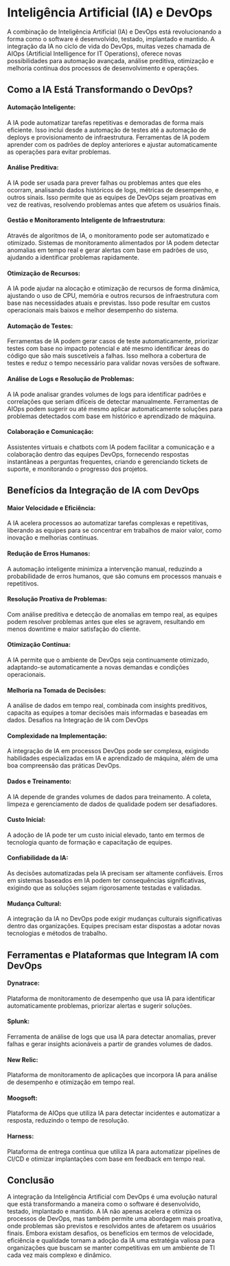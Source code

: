 # Inteligência Artificial (IA) e DevOps

A combinação de Inteligência Artificial (IA) e DevOps está revolucionando a forma como o software é desenvolvido, testado, implantado e mantido. A integração da IA no ciclo de vida do DevOps, muitas vezes chamada de AIOps (Artificial Intelligence for IT Operations), oferece novas possibilidades para automação avançada, análise preditiva, otimização e melhoria contínua dos processos de desenvolvimento e operações.

## Como a IA Está Transformando o DevOps?

#### Automação Inteligente:

A IA pode automatizar tarefas repetitivas e demoradas de forma mais eficiente. Isso inclui desde a automação de testes até a automação de deploys e provisionamento de infraestrutura. Ferramentas de IA podem aprender com os padrões de deploy anteriores e ajustar automaticamente as operações para evitar problemas.

#### Análise Preditiva:

A IA pode ser usada para prever falhas ou problemas antes que eles ocorram, analisando dados históricos de logs, métricas de desempenho, e outros sinais. Isso permite que as equipes de DevOps sejam proativas em vez de reativas, resolvendo problemas antes que afetem os usuários finais.

#### Gestão e Monitoramento Inteligente de Infraestrutura:

Através de algoritmos de IA, o monitoramento pode ser automatizado e otimizado. Sistemas de monitoramento alimentados por IA podem detectar anomalias em tempo real e gerar alertas com base em padrões de uso, ajudando a identificar problemas rapidamente.

#### Otimização de Recursos:

A IA pode ajudar na alocação e otimização de recursos de forma dinâmica, ajustando o uso de CPU, memória e outros recursos de infraestrutura com base nas necessidades atuais e previstas. Isso pode resultar em custos operacionais mais baixos e melhor desempenho do sistema.

#### Automação de Testes:

Ferramentas de IA podem gerar casos de teste automaticamente, priorizar testes com base no impacto potencial e até mesmo identificar áreas do código que são mais suscetíveis a falhas. Isso melhora a cobertura de testes e reduz o tempo necessário para validar novas versões de software.

#### Análise de Logs e Resolução de Problemas:

A IA pode analisar grandes volumes de logs para identificar padrões e correlações que seriam difíceis de detectar manualmente. Ferramentas de AIOps podem sugerir ou até mesmo aplicar automaticamente soluções para problemas detectados com base em histórico e aprendizado de máquina.

#### Colaboração e Comunicação:

Assistentes virtuais e chatbots com IA podem facilitar a comunicação e a colaboração dentro das equipes DevOps, fornecendo respostas instantâneas a perguntas frequentes, criando e gerenciando tickets de suporte, e monitorando o progresso dos projetos.

## Benefícios da Integração de IA com DevOps

#### Maior Velocidade e Eficiência:

A IA acelera processos ao automatizar tarefas complexas e repetitivas, liberando as equipes para se concentrar em trabalhos de maior valor, como inovação e melhorias contínuas.

#### Redução de Erros Humanos:

A automação inteligente minimiza a intervenção manual, reduzindo a probabilidade de erros humanos, que são comuns em processos manuais e repetitivos.

#### Resolução Proativa de Problemas:

Com análise preditiva e detecção de anomalias em tempo real, as equipes podem resolver problemas antes que eles se agravem, resultando em menos downtime e maior satisfação do cliente.

#### Otimização Contínua:

A IA permite que o ambiente de DevOps seja continuamente otimizado, adaptando-se automaticamente a novas demandas e condições operacionais.

#### Melhoria na Tomada de Decisões:

A análise de dados em tempo real, combinada com insights preditivos, capacita as equipes a tomar decisões mais informadas e baseadas em dados.
Desafios na Integração de IA com DevOps

#### Complexidade na Implementação:

A integração de IA em processos DevOps pode ser complexa, exigindo habilidades especializadas em IA e aprendizado de máquina, além de uma boa compreensão das práticas DevOps.

#### Dados e Treinamento:

A IA depende de grandes volumes de dados para treinamento. A coleta, limpeza e gerenciamento de dados de qualidade podem ser desafiadores.

#### Custo Inicial:

A adoção de IA pode ter um custo inicial elevado, tanto em termos de tecnologia quanto de formação e capacitação de equipes.

#### Confiabilidade da IA:

As decisões automatizadas pela IA precisam ser altamente confiáveis. Erros em sistemas baseados em IA podem ter consequências significativas, exigindo que as soluções sejam rigorosamente testadas e validadas.

#### Mudança Cultural:

A integração da IA no DevOps pode exigir mudanças culturais significativas dentro das organizações. Equipes precisam estar dispostas a adotar novas tecnologias e métodos de trabalho.

## Ferramentas e Plataformas que Integram IA com DevOps

#### Dynatrace:

Plataforma de monitoramento de desempenho que usa IA para identificar automaticamente problemas, priorizar alertas e sugerir soluções.

#### Splunk:

Ferramenta de análise de logs que usa IA para detectar anomalias, prever falhas e gerar insights acionáveis a partir de grandes volumes de dados.

#### New Relic:

Plataforma de monitoramento de aplicações que incorpora IA para análise de desempenho e otimização em tempo real.

#### Moogsoft:

Plataforma de AIOps que utiliza IA para detectar incidentes e automatizar a resposta, reduzindo o tempo de resolução.

#### Harness:

Plataforma de entrega contínua que utiliza IA para automatizar pipelines de CI/CD e otimizar implantações com base em feedback em tempo real.

## Conclusão

A integração da Inteligência Artificial com DevOps é uma evolução natural que está transformando a maneira como o software é desenvolvido, testado, implantado e mantido. A IA não apenas acelera e otimiza os processos de DevOps, mas também permite uma abordagem mais proativa, onde problemas são previstos e resolvidos antes de afetarem os usuários finais. Embora existam desafios, os benefícios em termos de velocidade, eficiência e qualidade tornam a adoção da IA uma estratégia valiosa para organizações que buscam se manter competitivas em um ambiente de TI cada vez mais complexo e dinâmico.
